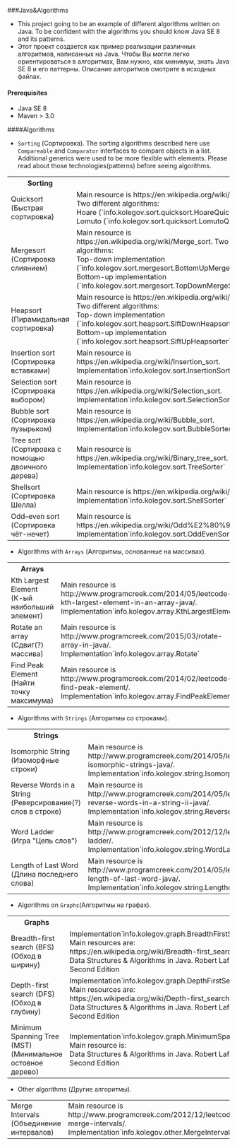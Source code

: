 ###Java&Algorithms
- This project going to be an example of different algorithms written on Java.
To be confident with the algorithms you should know Java SE 8 and its patterns.
- Этот проект создается как пример реализации различных алгоритмов, написанных на Java.
Чтобы Вы могли легко ориентироваться в алгоритмах, Вам нужно, как минимум, знать Java SE 8 и его паттерны.
Описание алгоритмов смотрите в исходных файлах.

#### Prerequisites
- Java SE 8
- Maven > 3.0 

####Algorithms
- `Sorting` (Сортировка). The sorting algorithms described here use `Compareable` and `Comparator` interfaces to compare objects in a list. Additional generics were  used to be more flexible with elements. Please read about those technologies(patterns) before seeing algorithms.
<table>
  <tr>
    <th width="300px">Sorting</th><th width="300px"></th>
  </tr>
  <tr>
    <td>Quicksort<br/>(Быстрая сортировка)</td>
    <td>
		Main resource is https://en.wikipedia.org/wiki/Quicksort.
		Two different algorithms:
	<br/>Hoare (`info.kolegov.sort.quicksort.HoareQuickSorter`)
	<br/>Lomuto (`info.kolegov.sort.quicksort.LomutoQuickSorter`)
    </td>
  </tr>
  <tr>
    <td>Mergesort<br/>(Сортировка слиянием)</td>
    <td>
		Main resource is https://en.wikipedia.org/wiki/Merge_sort.
		Two different algorithms:
	<br/>Top-down implementation
	(`info.kolegov.sort.mergesort.BottomUpMergeSorter`)
	<br/>Bottom-up implementation
	(`info.kolegov.sort.mergesort.TopDownMergeSorter`)
    </td>
  </tr>
  <tr>
    <td>Heapsort<br/>(Пирамидальная сортировка)</td>
    <td>
		Main resource is https://en.wikipedia.org/wiki/Heapsort.
		Two different algorithms:
	<br/>Top-down implementation
	(`info.kolegov.sort.heapsort.SiftDownHeapsorter`)
	<br/>Bottom-up implementation
	(`info.kolegov.sort.heapsort.SiftUpHeapsorter`)
    </td>
  </tr>
  <tr>
    <td>Insertion sort<br/>(Сортировка вставками)</td>
    <td>
		Main resource is https://en.wikipedia.org/wiki/Insertion_sort.
		<br/>Implementation`info.kolegov.sort.InsertionSorter`
    </td>
  </tr>
  <tr>
    <td>Selection sort<br/>(Сортировка выбором)</td>
    <td>
		Main resource is https://en.wikipedia.org/wiki/Selection_sort.
		<br/>Implementation`info.kolegov.sort.SelectionSorter`
    </td>
  </tr>
  <tr>
    <td>Bubble sort<br/>(Сортировка пузырьком)</td>
    <td>
		Main resource is https://en.wikipedia.org/wiki/Bubble_sort.
		<br/>Implementation`info.kolegov.sort.BubbleSorter`
    </td>
  </tr>
  <tr>
    <td>Tree sort<br/>(Сортировка с помощью двоичного дерева)</td>
    <td>
		Main resource is https://en.wikipedia.org/wiki/Binary_tree_sort.
		<br/>Implementation`info.kolegov.sort.TreeSorter`
    </td>
  </tr>
    <tr>
    <td>Shellsort<br/>(Сортировка Шелла)</td>
    <td>
		Main resource is https://en.wikipedia.org/wiki/Shellsort.
		<br/>Implementation`info.kolegov.sort.ShellSorter`
    </td>
  </tr>
  </tr>
    <tr>
    <td>Odd–even sort<br/>(Сортировка чёт-нечет)</td>
    <td>
		Main resource is https://en.wikipedia.org/wiki/Odd%E2%80%93even_sort.
		<br/>Implementation`info.kolegov.sort.OddEvenSorter`
    </td>
  </tr>
</table>

- Algorithms with `Arrays` (Алгоритмы, основанные на массивах).
<table>
  <tr>
    <th width="300px">Arrays</th><th width="300px"></th>
  </tr>
  <tr>
    <td>Kth Largest Element<br/>(К-ый наибольший элемент)</td>
    <td>
		Main resource is http://www.programcreek.com/2014/05/leetcode-kth-largest-element-in-an-array-java/.
		<br/>Implementation`info.kolegov.array.KthLargestElement`
    </td>
  </tr>
  <tr>
    <td>Rotate an array<br/>(Сдвиг(?) массива)</td>
    <td>
		Main resource is http://www.programcreek.com/2015/03/rotate-array-in-java/.
		<br/>Implementation`info.kolegov.array.Rotate`
    </td>
  </tr>
  <tr>
    <td>Find Peak Element<br/>(Найти точку максимума)</td>
    <td>
		Main resource is http://www.programcreek.com/2014/02/leetcode-find-peak-element/.
		<br/>Implementation`info.kolegov.array.FindPeakElement`
    </td>
  </tr>
</table>

- Algorithms with `Strings` (Алгоритмы со строками).
<table>
  <tr>
    <th width="300px">Strings</th><th width="300px"></th>
  </tr>
  <tr>
    <td>Isomorphic String<br/>(Изоморфные строки)</td>
    <td>
		Main resource is http://www.programcreek.com/2014/05/leetcode-isomorphic-strings-java/.
		<br/>Implementation`info.kolegov.string.IsomorphicString`
    </td>
  </tr>
  <tr>
    <td>Reverse Words in a String<br/>(Реверсирование(?) слов в строке)</td>
    <td>
		Main resource is http://www.programcreek.com/2014/05/leetcode-reverse-words-in-a-string-ii-java/.
		<br/>Implementation`info.kolegov.string.ReverseWordsInString`
    </td>
  </tr>
  <tr>
    <td>Word Ladder<br/>(Игра "Цепь слов")</td>
    <td>
		Main resource is http://www.programcreek.com/2012/12/leetcode-word-ladder/.
		<br/>Implementation`info.kolegov.string.WordLadder`
    </td>
  </tr>
  <tr>
    <td>Length of Last Word<br/>(Длина последнего слова)</td>
    <td>
		Main resource is http://www.programcreek.com/2014/05/leetcode-length-of-last-word-java/.
		<br/>Implementation`info.kolegov.string.LengthofLastWord`
    </td>
  </tr>
</table>

- Algorithms on `Graphs`(Алгоритмы на графах).
<table>
  <tr>
    <th width="300px">Graphs</th><th width="300px"></th>
  </tr>
  <tr>
    <td>Breadth-first search (BFS)<br/>(Обход в ширину)</td>
    <td>
    Implementation`info.kolegov.graph.BreadthFirstSearcher`
		Main resources are:
	<br/>https://en.wikipedia.org/wiki/Breadth-first_search
	<br/>Data Structures & Algorithms in Java. Robert Lafore. Second Edition
    </td>
  </tr>
  <tr>
    <td>Depth-first search (DFS)<br/>(Обход в глубину)</td>
    <td>
    Implementation`info.kolegov.graph.DepthFirstSearcher`
		Main resources are:
	<br/>https://en.wikipedia.org/wiki/Depth-first_search
	<br/>Data Structures & Algorithms in Java. Robert Lafore. Second Edition
    </td>
  </tr>
  <tr>
    <td>Minimum Spanning Tree (MST)<br/>(Минимальное остовное дерево)</td>
    <td>
    Implementation`info.kolegov.graph.MinimumSpanningTree`
		Main resource is:
	<br/>Data Structures & Algorithms in Java. Robert Lafore. Second Edition
    </td>
  </tr>
</table>

- Other algorithms (Другие алгоритмы).
<table>
  <tr>
    <td>Merge Intervals<br/>(Объединение интервалов)</td>
    <td>
    Main resource is http://www.programcreek.com/2012/12/leetcode-merge-intervals/.
    Implementation`info.kolegov.other.MergeIntervals`
    </td>
  </tr>
</table>

